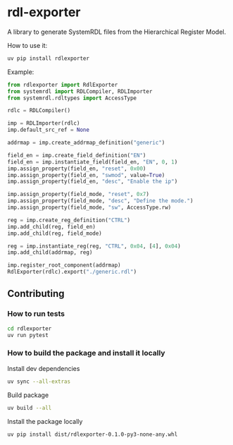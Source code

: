 # rdl-exporter
A library to generate SystemRDL files from the Hierarchical Register Model.

How to use it: 
```sh
uv pip install rdlexporter
```
Example:
```python
from rdlexporter import RdlExporter
from systemrdl import RDLCompiler, RDLImporter
from systemrdl.rdltypes import AccessType

rdlc = RDLCompiler()

imp = RDLImporter(rdlc)
imp.default_src_ref = None

addrmap = imp.create_addrmap_definition("generic")

field_en = imp.create_field_definition("EN")
field_en = imp.instantiate_field(field_en, "EN", 0, 1)
imp.assign_property(field_en, "reset", 0x00)
imp.assign_property(field_en, "swmod", value=True)
imp.assign_property(field_en, "desc", "Enable the ip")

imp.assign_property(field_mode, "reset", 0x7)
imp.assign_property(field_mode, "desc", "Define the mode.")
imp.assign_property(field_mode, "sw", AccessType.rw)

reg = imp.create_reg_definition("CTRL")
imp.add_child(reg, field_en)
imp.add_child(reg, field_mode)

reg = imp.instantiate_reg(reg, "CTRL", 0x04, [4], 0x04)
imp.add_child(addrmap, reg)

imp.register_root_component(addrmap)
RdlExporter(rdlc).export("./generic.rdl")
```

## Contributing
### How to run tests
```sh
cd rdlexporter
uv run pytest
```

### How to build the package and install it locally
Install dev dependencies
```sh
uv sync --all-extras 
```
Build package
```sh
uv build --all
```
Install the package locally
```sh
uv pip install dist/rdlexporter-0.1.0-py3-none-any.whl
```
